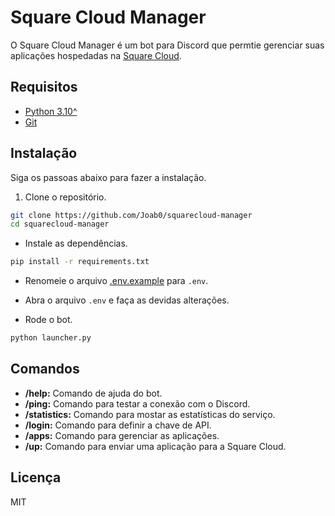 # Square Cloud Manager

O Square Cloud Manager é um bot para Discord que permtie gerenciar suas aplicações hospedadas na [Square Cloud](https://squarecloud.app/).

## Requisitos

- [Python 3.10^](https://python.org)
- [Git](https://git-scm.com/)

## Instalação

Siga os passoas abaixo para fazer a instalação.

1. Clone o repositório.

```bash
git clone https://github.com/Joab0/squarecloud-manager
cd squarecloud-manager
```

- Instale as dependências.

```bash
pip install -r requirements.txt
```

- Renomeie o arquivo [.env.example](.env.example) para `.env`.

- Abra o arquivo `.env` e faça as devidas alterações.

- Rode o bot.

```bash
python launcher.py
```

## Comandos

- **/help:** Comando de ajuda do bot.
- **/ping:** Comando para testar a conexão com o Discord.
- **/statistics:** Comando para mostar as estatísticas do serviço.
- **/login:** Comando para definir a chave de API.
- **/apps:** Comando para gerenciar as aplicações.
- **/up:** Comando para enviar uma aplicação para a Square Cloud.

## Licença

MIT
